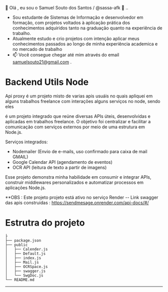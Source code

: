 👋 Olá , eu sou o Samuel Souto dos Santos / @sassa-afk 👀 ..
- Sou estudante de Sistemas de Informação e desenvolvedor em formação, com projetos voltados à aplicação prática dos conhecimentos adquiridos tanto na graduação quanto na experiência de trabalho.
- Atualmente estudo e crio projetos com intenção aplicar meus conhecimentos passados ao longo de minha experiência academica e no mercado de trabalho 
- 📫 Você consegue chegar até mim através do email samuelsouto21@gmail.com .

# Backend Utils Node
 

 Api proxy é um projeto misto de varias apis usuáis no quais apliquei em alguns trabalhos freelance  com interações  alguns serviços no node, sendo eles 

é um projeto integrado que reúne diversas APIs úteis, desenvolvidas e aplicadas em trabalhos freelance. O objetivo foi centralizar e facilitar a comunicação com serviços externos por meio de uma estrutura em Node.js.

Serviços integrados:

- Nodemailer (Envio de e-mails, uso confirmado para caixa de mail GMAIL)
- Google Calendar API (agendamento de eventos)
- OCR API (leitura de texto a partir de imagens)
 
 Esse projeto demonstra minha habilidade em consumir e integrar APIs, construir middlewares personalizados e automatizar processos em aplicações Node.js.

**OBS : Este projeto projeto está ativo no serviço Render
-- Link swagger das apis construidas :  https://sendmesage.onrender.com/api-docs/#/
# Estrutra do projeto 

	├
	├── package.json
	├── public
	│   ├── Calender.js
	│   ├── Default.js
	│   ├── index.js
	│   ├── Mail.js
	│   ├── OCRSpace.js
	│   ├── swagger.js
	│   └── SwgDoc.js
	└── README.md


---